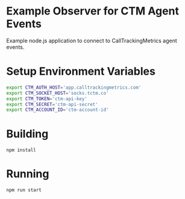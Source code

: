 # Example Observer for CTM Agent Events

Example node.js application to connect to CallTrackingMetrics agent events.

# Setup Environment Variables

```bash
export CTM_AUTH_HOST='app.calltrackingmetrics.com'
export CTM_SOCKET_HOST='socks.tctm.co'
export CTM_TOKEN='ctm-api-key'
export CTM_SECRET='ctm-api-secret'
export CTM_ACCOUNT_ID='ctm-account-id'
```

# Building
```
npm install
```

# Running
```
npm run start
```
